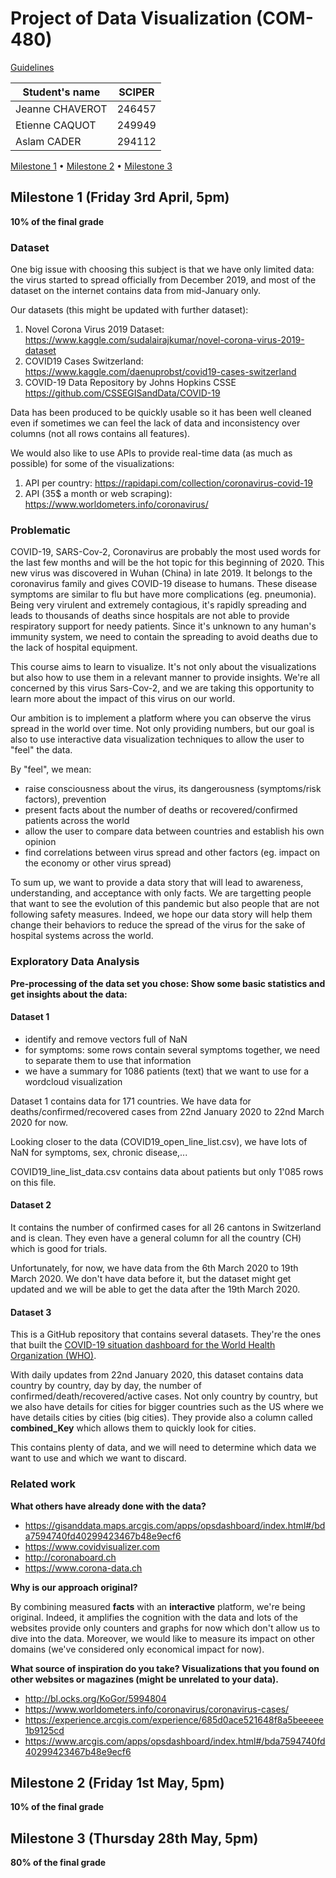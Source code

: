 # Project of Data Visualization (COM-480)


[Guidelines](https://com-480-data-visualization.github.io/2020-project-guidelines/)

| Student's name | SCIPER |
| -------------- | ------ |
| Jeanne CHAVEROT | 246457 |
| Etienne CAQUOT | 249949 |
| Aslam CADER | 294112 |

[Milestone 1](#milestone-1-friday-3rd-april-5pm) • [Milestone 2](#milestone-2-friday-1st-may-5pm) • [Milestone 3](#milestone-3-thursday-28th-may-5pm)

## Milestone 1 (Friday 3rd April, 5pm)

**10% of the final grade**

### Dataset

One big issue with choosing this subject is that we have only limited data: the virus started to spread officially from December 2019, and most of the dataset on the internet contains data from mid-January only.

Our datasets (this might be updated with further dataset):
1. Novel Corona Virus 2019 Dataset: https://www.kaggle.com/sudalairajkumar/novel-corona-virus-2019-dataset
2. COVID19 Cases Switzerland: https://www.kaggle.com/daenuprobst/covid19-cases-switzerland
3. COVID-19 Data Repository by Johns Hopkins CSSE https://github.com/CSSEGISandData/COVID-19


Data has been produced to be quickly usable so it has been well cleaned even if sometimes we can feel the lack of data and inconsistency over columns (not all rows contains all features).


We would also like to use APIs to provide real-time data (as much as possible) for some of the visualizations:
1. API per country: https://rapidapi.com/collection/coronavirus-covid-19
2. API (35$ a month or web scraping):  https://www.worldometers.info/coronavirus/


### Problematic

COVID-19, SARS-Cov-2, Coronavirus are probably the most used words for the last few months and will be the hot topic for this beginning of 2020.
This new virus was discovered in Wuhan (China) in late 2019. It belongs to the coronavirus family and gives COVID-19 disease to humans. These disease symptoms are similar to flu but have more complications (eg. pneumonia). Being very virulent and extremely contagious, it's rapidly spreading and leads to thousands of deaths since hospitals are not able to provide respiratory support for needy patients. Since it's unknown to any human's immunity system, we need to contain the spreading to avoid deaths due to the lack of hospital equipment.

This course aims to learn to visualize. It's not only about the visualizations but also how to use them in a relevant manner to provide insights. We're all concerned by this virus Sars-Cov-2, and we are taking this opportunity to learn more about the impact of this virus on our world.

Our ambition is to implement a platform where you can observe the virus spread in the world over time. Not only providing numbers, but our goal is also to use interactive data visualization techniques to allow the user to "feel" the data.

By "feel", we mean:
- raise consciousness about the virus, its dangerousness (symptoms/risk factors), prevention
- present facts about the number of deaths or recovered/confirmed patients across the world
- allow the user to compare data between countries and establish his own opinion
- find correlations between virus spread and other factors (eg. impact on the economy or other virus spread)


To sum up, we want to provide a data story that will lead to awareness, understanding, and acceptance with only facts.
We are targetting people that want to see the evolution of this pandemic but also people that are not following safety measures. Indeed, we hope our data story will help them change their behaviors to reduce the spread of the virus for the sake of hospital systems across the world.


### Exploratory Data Analysis

__Pre-processing of the data set you chose:
Show some basic statistics and get insights about the data:__


#### Dataset 1
- identify and remove vectors full of NaN
- for symptoms: some rows contain several symptoms together, we need to separate them to use that information
- we have a summary for 1086 patients (text) that we want to use for a  wordcloud visualization

Dataset 1 contains data for 171 countries. We have data for deaths/confirmed/recovered cases from 22nd January 2020 to 22nd March 2020 for now.

Looking closer to the data (COVID19_open_line_list.csv), we have lots of NaN for symptoms, sex, chronic disease,...

COVID19_line_list_data.csv contains data about patients but only 1'085 rows on this file.

#### Dataset 2
It contains the number of confirmed cases for all 26 cantons in Switzerland and is clean. They even have a general column for all the country (CH) which is good for trials.

Unfortunately, for now, we have data from the 6th March 2020 to 19th March 2020. We don't have data before it, but the dataset might get updated and we will be able to get the data after the 19th March 2020.

#### Dataset 3
This is a GitHub repository that contains several datasets. They're the ones that built the [COVID-19 situation dashboard for the World Health Organization (WHO)](https://experience.arcgis.com/experience/685d0ace521648f8a5beeeee1b9125cd).

With daily updates from 22nd January 2020, this dataset contains data country by country, day by day, the number of confirmed/death/recovered/active cases.
Not only country by country, but we also have details for cities for bigger countries such as the US where we have details cities by cities (big cities). They provide also a column called __combined_Key__ which allows them to quickly look for cities.

This contains plenty of data, and we will need to determine which data we want to use and which we want to discard.

### Related work

__What others have already done with the data?__
- https://gisanddata.maps.arcgis.com/apps/opsdashboard/index.html#/bda7594740fd40299423467b48e9ecf6
- https://www.covidvisualizer.com
- http://coronaboard.ch
- https://www.corona-data.ch


__Why is our approach original?__

By combining measured **facts** with an **interactive** platform, we're being original. Indeed, it amplifies the cognition with the data and lots of the websites provide only counters and graphs for now which don't allow us to dive into the data. Moreover, we would like to measure its impact on other domains (we've considered only economical impact for now).


__What source of inspiration do you take? Visualizations that you found on other websites or magazines (might be unrelated to your data).__
- http://bl.ocks.org/KoGor/5994804
- https://www.worldometers.info/coronavirus/coronavirus-cases/
- https://experience.arcgis.com/experience/685d0ace521648f8a5beeeee1b9125cd
- https://www.arcgis.com/apps/opsdashboard/index.html#/bda7594740fd40299423467b48e9ecf6




## Milestone 2 (Friday 1st May, 5pm)

**10% of the final grade**




## Milestone 3 (Thursday 28th May, 5pm)

**80% of the final grade**
